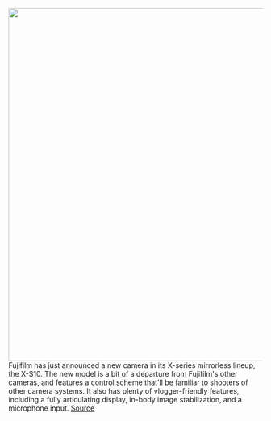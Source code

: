 <img src='https://cdn.vox-cdn.com/thumbor/0BD4ZHwhgVH6DY2R68939zWrKJo=/0x0:2040x1360/1200x800/filters:focal(857x517:1183x843)/cdn.vox-cdn.com/uploads/chorus_image/image/67636141/dseifert_201001_4224_0003.0.0.jpg' width='700px' /><br/>
Fujifilm has just announced a new camera in its X-series mirrorless lineup, the X-S10. The new model is a bit of a departure from Fujifilm's other cameras, and features a control scheme that'll be familiar to shooters of other camera systems. It also has plenty of vlogger-friendly features, including a fully articulating display, in-body image stabilization, and a microphone input.
<a href='https://www.theverge.com/21517015/fujifilm-x-s10-camera-vlogging-price-specs-features'> Source <a/>